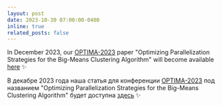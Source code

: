 ```yaml
---
layout: post
date: 2023-10-30 07:00:00-0400
inline: true
related_posts: false
---
```


In December 2023, our [OPTIMA-2023](http://agora.guru.ru/display.php?conf=OPTIMA-2023) paper "Optimizing Parallelization Strategies for the Big-Means Clustering Algorithm" will become available [here](https://link.springer.com/book/9783031487507) :sparkles:<br>

В декабре 2023 года наша статья для конференции [OPTIMA-2023](http://agora.guru.ru/display.php?conf=OPTIMA-2023) под названием "Optimizing Parallelization Strategies for the Big-Means Clustering Algorithm" будет доступна [здесь](https://link.springer.com/book/9783031487507) :sparkles: